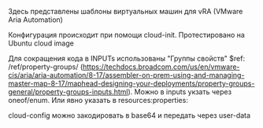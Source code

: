 Здесь представлены шаблоны виртуальных машин для vRA (VMware Aria Automation)

Конфигурация происходит при помощи cloud-init. Протестировано на Ubuntu cloud image

Для сокращения кода в INPUTs использованы "Группы свойств" $ref: /ref/property-groups/ (https://techdocs.broadcom.com/us/en/vmware-cis/aria/aria-automation/8-17/assembler-on-prem-using-and-managing-master-map-8-17/maphead-designing-your-deployments/property-groups-general/property-groups-inputs.html).
Можно в inputs укзать через oneof/enum. Или явно указать в resources:properties:

cloud-config можно закодировать в base64 и передать через user-data
